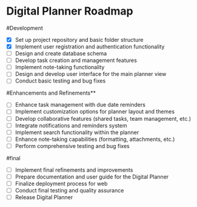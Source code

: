 # Digital Planner Roadmap
#Development
  - [x] Set up project repository and basic folder structure
  - [x] Implement user registration and authentication functionality
  - [ ] Design and create database schema
  - [ ] Develop task creation and management features
  - [ ] Implement note-taking functionality
  - [ ] Design and develop user interface for the main planner view
  - [ ] Conduct basic testing and bug fixes

#Enhancements and Refinements**
  - [ ] Enhance task management with due date reminders
  - [ ] Implement customization options for planner layout and themes
  - [ ] Develop collaborative features (shared tasks, team management, etc.)
  - [ ] Integrate notifications and reminders system
  - [ ] Implement search functionality within the planner
  - [ ] Enhance note-taking capabilities (formatting, attachments, etc.)
  - [ ] Perform comprehensive testing and bug fixes

#final
  - [ ] Implement final refinements and improvements
  - [ ] Prepare documentation and user guide for the Digital Planner
  - [ ] Finalize deployment process for web 
  - [ ] Conduct final testing and quality assurance
  - [ ] Release Digital Planner

